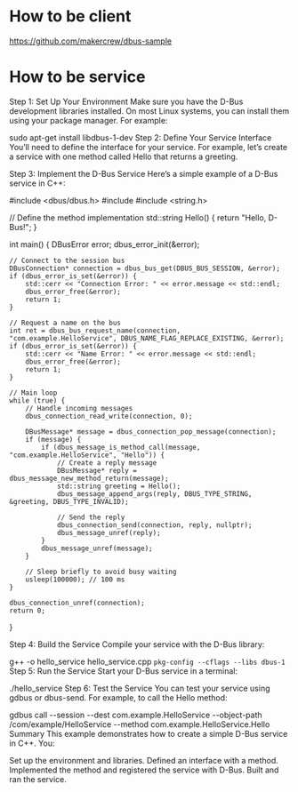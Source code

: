 # How to be client

https://github.com/makercrew/dbus-sample

# How to be service

Step 1: Set Up Your Environment
Make sure you have the D-Bus development libraries installed. On most Linux systems, you can install them using your package manager. For example:

sudo apt-get install libdbus-1-dev
Step 2: Define Your Service Interface
You’ll need to define the interface for your service. For example, let’s create a service with one method called Hello that returns a greeting.

Step 3: Implement the D-Bus Service
Here’s a simple example of a D-Bus service in C++:

#include <dbus/dbus.h>
#include <iostream>
#include <string.h>

// Define the method implementation
std::string Hello() {
    return "Hello, D-Bus!";
}

int main() {
    DBusError error;
    dbus_error_init(&error);

    // Connect to the session bus
    DBusConnection* connection = dbus_bus_get(DBUS_BUS_SESSION, &error);
    if (dbus_error_is_set(&error)) {
        std::cerr << "Connection Error: " << error.message << std::endl;
        dbus_error_free(&error);
        return 1;
    }

    // Request a name on the bus
    int ret = dbus_bus_request_name(connection, "com.example.HelloService", DBUS_NAME_FLAG_REPLACE_EXISTING, &error);
    if (dbus_error_is_set(&error)) {
        std::cerr << "Name Error: " << error.message << std::endl;
        dbus_error_free(&error);
        return 1;
    }
    
    // Main loop
    while (true) {
        // Handle incoming messages
        dbus_connection_read_write(connection, 0);
        
        DBusMessage* message = dbus_connection_pop_message(connection);
        if (message) {
            if (dbus_message_is_method_call(message, "com.example.HelloService", "Hello")) {
                // Create a reply message
                DBusMessage* reply = dbus_message_new_method_return(message);
                std::string greeting = Hello();
                dbus_message_append_args(reply, DBUS_TYPE_STRING, &greeting, DBUS_TYPE_INVALID);
                
                // Send the reply
                dbus_connection_send(connection, reply, nullptr);
                dbus_message_unref(reply);
            }
            dbus_message_unref(message);
        }
        
        // Sleep briefly to avoid busy waiting
        usleep(100000); // 100 ms
    }

    dbus_connection_unref(connection);
    return 0;
}

Step 4: Build the Service
Compile your service with the D-Bus library:

g++ -o hello_service hello_service.cpp `pkg-config --cflags --libs dbus-1`
Step 5: Run the Service
Start your D-Bus service in a terminal:

./hello_service
Step 6: Test the Service
You can test your service using gdbus or dbus-send. For example, to call the Hello method:

gdbus call --session --dest com.example.HelloService --object-path /com/example/HelloService --method com.example.HelloService.Hello
Summary
This example demonstrates how to create a simple D-Bus service in C++. You:

Set up the environment and libraries.
Defined an interface with a method.
Implemented the method and registered the service with D-Bus.
Built and ran the service.
